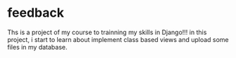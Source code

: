 # feedback

Ths is a project of my course to trainning my skills in Django!!!
in this project, i start to learn about implement class based views and upload some files in my database.
